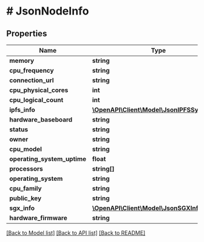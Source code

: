 # # JsonNodeInfo

## Properties

Name | Type | Description | Notes
------------ | ------------- | ------------- | -------------
**memory** | **string** |  | [optional]
**cpu_frequency** | **string** |  | [optional]
**connection_url** | **string** |  | [optional]
**cpu_physical_cores** | **int** |  | [optional]
**cpu_logical_count** | **int** |  | [optional]
**ipfs_info** | [**\OpenAPI\Client\Model\JsonIPFSSystemInfo**](JsonIPFSSystemInfo.md) |  | [optional]
**hardware_baseboard** | **string** |  | [optional]
**status** | **string** |  | [optional]
**owner** | **string** |  | [optional]
**cpu_model** | **string** |  | [optional]
**operating_system_uptime** | **float** |  | [optional]
**processors** | **string[]** |  | [optional]
**operating_system** | **string** |  | [optional]
**cpu_family** | **string** |  | [optional]
**public_key** | **string** |  | [optional]
**sgx_info** | [**\OpenAPI\Client\Model\JsonSGXInfo**](JsonSGXInfo.md) |  | [optional]
**hardware_firmware** | **string** |  | [optional]

[[Back to Model list]](../../README.md#models) [[Back to API list]](../../README.md#endpoints) [[Back to README]](../../README.md)
